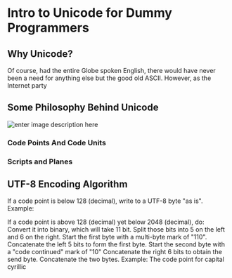 # Intro to Unicode for Dummy Programmers

## Why Unicode?

Of course, had the entire Globe spoken English, there would have never been a need for anything else but the good old ASCII. However, as the Internet party

## Some Philosophy Behind Unicode

![enter image description here](https://lh3.googleusercontent.com/driTrANKja0TwszTgvDmmmLzRCryfCI5TGAj11gkI_PfxbNG3JVqszY282WWRLYdndv4AZL68Q9Q)


### Code Points And Code Units

### Scripts and Planes

## UTF-8 Encoding Algorithm

If  a code point is below 128 (decimal), write to a UTF-8 byte "as is".
Example: 

If a code point is above 128 (decimal) yet below 2048 (decimal), do:
Convert it into binary, which will take 11 bit.
Split those bits into 5 on the left and 6 on the right.
Start the first byte with a multi-byte mark of "110".
Concatenate the left 5 bits to form the first byte.
Start the second byte with a "code continued" mark of "10"
Concatenate the right 6 bits to obtain the send byte.
Concatenate the two bytes.
Example:
The code point for capital cyrillic


<!--stackedit_data:
eyJoaXN0b3J5IjpbLTY5ODE5NjUzNiwtMjAxNjY4ODg4OSwxND
IyMTA3NDksOTg4ODI1OTY0LC0xNTg4Nzk2NjZdfQ==
-->